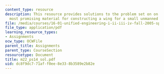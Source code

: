 ```yaml
---
content_type: resource
description: This resource provides solutions to the problem set on on choices of
  most promising material for constructing a wing for a small unmanned aerial vehicle
file: /media/courses/16-01-unified-engineering-i-ii-iii-iv-fall-2005-spring-2006/dc8f9dc771aff0ee8e338b3589e2b82e_m22_ps14_sol.pdf
file_type: application/pdf
learning_resource_types:
- Assignments
ocw_type: OCWFile
parent_title: Assignments
parent_type: CourseSection
resourcetype: Document
title: m22_ps14_sol.pdf
uid: dc8f9dc7-71af-f0ee-8e33-8b3589e2b82e
---
```

